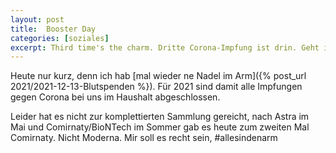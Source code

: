 ```yaml
---
layout: post
title:  Booster Day
categories: [soziales]
excerpt: Third time's the charm. Dritte Corona-Impfung ist drin. Geht impfen!
---
```


Heute nur kurz, denn ich hab [mal wieder ne Nadel im Arm]({% post_url 2021/2021-12-13-Blutspenden %}). Für 2021 sind damit alle Impfungen gegen Corona bei uns im Haushalt abgeschlossen.

Leider hat es nicht zur komplettierten Sammlung gereicht, nach Astra im Mai und Comirnaty/BioNTech im Sommer gab es heute zum zweiten Mal Comirnaty. Nicht Moderna. Mir soll es recht sein, #allesindenarm
